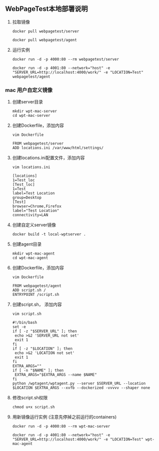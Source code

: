## WebPageTest本地部署说明

1. 拉取镜像
    ```
    docker pull webpagetest/server
    
    docker pull webpagetest/agent
    ```

2. 运行实例
    ```
    docker run -d -p 4000:80 --rm webpagetest/server
    
    docker run -d -p 4001:80 --network="host" -e "SERVER_URL=http://localhost:4000/work/" -e "LOCATION=Test" webpagetest/agent
    ```
### mac 用户自定义镜像
1. 创建server目录
    ```
   mkdir wpt-mac-server
   cd wpt-mac-server
    ```
2. 创建Dockerfile，添加内容
    ```
   vim Dockerfile
   
   FROM webpagetest/server
   ADD locations.ini /var/www/html/settings/
    ```
3. 创建locations.ini配置文件，添加内容
    ```
   vim locations.ini
   
   [locations]
   1=Test_loc
   [Test_loc]
   1=Test
   label=Test Location
   group=Desktop
   [Test]
   browser=Chrome,Firefox
   label="Test Location"
   connectivity=LAN
    ```
4. 创建自定义server镜像
    ```
   docker build -t local-wptserver .
    ```
5. 创建agent目录
    ```
   mkdir wpt-mac-agent
   cd wpt-mac-agent
    ```
6. 创建Dockerfile，添加内容
    ```
   vim Dockerfile
   
   FROM webpagetest/agent
   ADD script.sh /
   ENTRYPOINT /script.sh
    ```
7. 创建script.sh， 添加内容
    ```
   vim script.sh
   
   #!/bin/bash
   set -e
   if [ -z "$SERVER_URL" ]; then
     echo >&2 'SERVER_URL not set'
     exit 1
   fi
   if [ -z "$LOCATION" ]; then
     echo >&2 'LOCATION not set'
     exit 1
   fi
   EXTRA_ARGS=""
   if [ -n "$NAME" ]; then
     EXTRA_ARGS="$EXTRA_ARGS --name $NAME"
   fi
   python /wptagent/wptagent.py --server $SERVER_URL --location $LOCATION $EXTRA_ARGS --xvfb --dockerized -vvvvv --shaper none
    ```
8. 修改script.sh权限
    ```
   chmod u+x script.sh
    ```   
9. 用新镜像运行实例 (注意先停掉之前运行的containers)
    ```
   docker run -d -p 4000:80 --rm wpt-mac-server
       
   docker run -d -p 4001:80 --network="host" -e "SERVER_URL=http://localhost:4000/work/" -e "LOCATION=Test" wpt-mac-agent
    ```   
